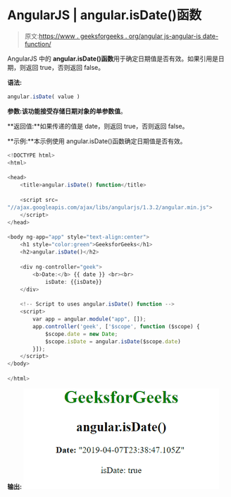 # AngularJS | angular.isDate()函数

> 原文:[https://www . geeksforgeeks . org/angular js-angular-is date-function/](https://www.geeksforgeeks.org/angularjs-angular-isdate-function/)

AngularJS 中的 **angular.isDate()函数**用于确定日期值是否有效。如果引用是日期，则返回 true，否则返回 false。

**语法:**

```ts
angular.isDate( value )
```

**参数:**该功能接受存储日期对象的单参数**值**。

**返回值:**如果传递的值是 date，则返回 true，否则返回 false。

**示例:**本示例使用 angular.isDate()函数确定日期值是否有效。

```ts
<!DOCTYPE html>
<html>

<head>
    <title>angular.isDate() function</title>

    <script src=
"//ajax.googleapis.com/ajax/libs/angularjs/1.3.2/angular.min.js">
    </script>
</head>

<body ng-app="app" style="text-align:center">
    <h1 style="color:green">GeeksforGeeks</h1>
    <h2>angular.isDate()</h2>

    <div ng-controller="geek">
        <b>Date:</b> {{ date }} <br><br>
            isDate: {{isDate}} 
    </div>

    <!-- Script to uses angular.isDate() function -->
    <script>
        var app = angular.module("app", []);
        app.controller('geek', ['$scope', function ($scope) {
            $scope.date = new Date;
            $scope.isDate = angular.isDate($scope.date)
        }]);
    </script>
</body>

</html>                    
```

**输出:**
![isDate](img/4faf76a59d756d802168fb8ec61efc2a.png)